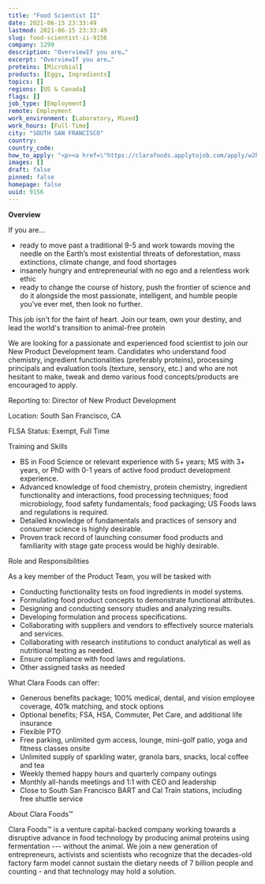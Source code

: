 ```yaml
---
title: "Food Scientist II"
date: 2021-06-15 23:33:49
lastmod: 2021-06-15 23:33:49
slug: food-scientist-ii-9156
company: 1299
description: "OverviewIf you are…"
excerpt: "OverviewIf you are…"
proteins: [Microbial]
products: [Eggs, Ingredients]
topics: []
regions: [US & Canada]
flags: []
job_type: [Employment]
remote: Employment
work_environment: [Laboratory, Mixed]
work_hours: [Full-Time]
city: "SOUTH SAN FRANCISCO"
country: 
country_code: 
how_to_apply: "<p><a href=\"https://clarafoods.applytojob.com/apply/w2hbNoIJwJ/Food-Scientist-II?source=proteinreport\">https://clarafoods.applytojob.com/apply/w2hbNoIJwJ/Food-Scientist-II?so…</a></p>"
images: []
draft: false
pinned: false
homepage: false
uuid: 9156
---
```

<p><strong>Overview</strong></p>
<p>If you are…</p>
<ul>
<li>ready to move past a traditional 9-5 and work towards moving the needle on the Earth’s most existential threats of deforestation, mass extinctions, climate change, and food shortages</li>
<li>insanely hungry and entrepreneurial with no ego and a relentless work ethic</li>
<li>ready to change the course of history, push the frontier of science and do it alongside the most passionate, intelligent, and humble people you’ve ever met, then look no further. </li>
</ul>
<p>This job isn't for the faint of heart. Join our team, own your destiny, and lead the world's transition to animal-free protein</p>
<p>We are looking for a passionate and experienced food scientist to join our New Product Development team. Candidates who understand food chemistry, ingredient functionalities (preferably proteins), processing principals and evaluation tools (texture, sensory, etc.) and who are not hesitant to make, tweak and demo various food concepts/products are encouraged to apply.</p>
<p>Reporting to: Director of New Product Development</p>
<p>Location: South San Francisco, CA</p>
<p>FLSA Status: Exempt, Full Time</p>
<p>Training and Skills</p>
<ul>
<li>BS in Food Science or relevant experience with 5+ years; MS with 3+ years, or PhD with 0-1 years of active food product development experience.</li>
<li>Advanced knowledge of food chemistry, protein chemistry, ingredient functionality and interactions, food processing techniques; food microbiology, food safety fundamentals; food packaging; US Foods laws and regulations is required.</li>
<li>Detailed knowledge of fundamentals and practices of sensory and consumer science is highly desirable.</li>
<li>Proven track record of launching consumer food products and familiarity with stage gate process would be highly desirable.</li>
</ul>
<p>Role and Responsibilities</p>
<p>As a key member of the Product Team, you will be tasked with</p>
<ul>
<li>Conducting functionality tests on food ingredients in model systems.</li>
<li>Formulating food product concepts to demonstrate functional attributes.</li>
<li>Designing and conducting sensory studies and analyzing results.</li>
<li>Developing formulation and process specifications.</li>
<li>Collaborating with suppliers and vendors to effectively source materials and services.</li>
<li>Collaborating with research institutions to conduct analytical as well as nutritional testing as needed.</li>
<li>Ensure compliance with food laws and regulations.</li>
<li>Other assigned tasks as needed</li>
</ul>
<p>What Clara Foods can offer:</p>
<ul>
<li>Generous benefits package; 100% medical, dental, and vision employee coverage, 401k matching, and stock options</li>
<li>Optional benefits; FSA, HSA, Commuter, Pet Care, and additional life insurance</li>
<li>Flexible PTO</li>
<li>Free parking, unlimited gym access, lounge, mini-golf patio, yoga and fitness classes onsite</li>
<li>Unlimited supply of sparkling water, granola bars, snacks, local coffee and tea</li>
<li>Weekly themed happy hours and quarterly company outings</li>
<li>Monthly all-hands meetings and 1:1 with CEO and leadership</li>
<li>Close to South San Francisco BART and Cal Train stations, including free shuttle service</li>
</ul>
<p>About Clara Foods™</p>
<p>Clara Foods™ is a venture capital-backed company working towards a disruptive advance in food technology by producing animal proteins using fermentation --- without the animal. We join a new generation of entrepreneurs, activists and scientists who recognize that the decades-old factory farm model cannot sustain the dietary needs of 7 billion people and counting - and that technology may hold a solution. </p>

